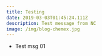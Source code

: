 ```yaml
---
title: Testing
date: 2019-03-03T01:45:24.111Z
description: Test message from NC
image: /img/blog-chemex.jpg
---
```

* Test msg 01
